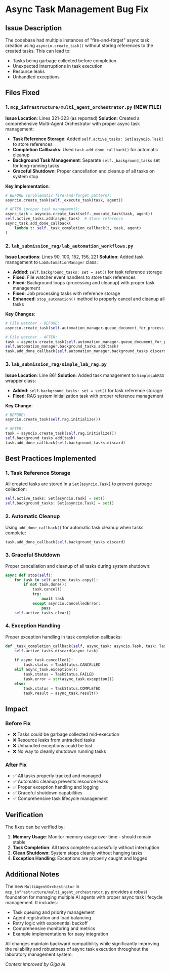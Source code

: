 # Async Task Management Bug Fix

## Issue Description
The codebase had multiple instances of "fire-and-forget" async task creation using `asyncio.create_task()` without storing references to the created tasks. This can lead to:

- Tasks being garbage collected before completion
- Unexpected interruptions in task execution  
- Resource leaks
- Unhandled exceptions

## Files Fixed

### 1. `mcp_infrastructure/multi_agent_orchestrator.py` (NEW FILE)
**Issue Location**: Lines 321-323 (as reported)
**Solution**: Created a comprehensive Multi-Agent Orchestrator with proper async task management:

- **Task Reference Storage**: Added `self.active_tasks: Set[asyncio.Task]` to store references
- **Completion Callbacks**: Used `task.add_done_callback()` for automatic cleanup
- **Background Task Management**: Separate `self._background_tasks` set for long-running tasks
- **Graceful Shutdown**: Proper cancellation and cleanup of all tasks on system stop

**Key Implementation**:
```python
# BEFORE (problematic fire-and-forget pattern):
asyncio.create_task(self._execute_task(task, agent))

# AFTER (proper task management):
async_task = asyncio.create_task(self._execute_task(task, agent))
self.active_tasks.add(async_task)  # Store reference
async_task.add_done_callback(
    lambda t: self._task_completion_callback(t, task, agent)
)
```

### 2. `lab_submission_rag/lab_automation_workflows.py`
**Issue Locations**: Lines 90, 100, 152, 156, 221
**Solution**: Added task management to `LabAutomationManager` class:

- **Added**: `self.background_tasks: set = set()` for task reference storage
- **Fixed**: File watcher event handlers to store task references
- **Fixed**: Background loops (processing and cleanup) with proper task management
- **Fixed**: Job processing tasks with reference storage
- **Enhanced**: `stop_automation()` method to properly cancel and cleanup all tasks

**Key Changes**:
```python
# File watcher - BEFORE:
asyncio.create_task(self.automation_manager.queue_document_for_processing(str(file_path)))

# File watcher - AFTER:
task = asyncio.create_task(self.automation_manager.queue_document_for_processing(str(file_path)))
self.automation_manager.background_tasks.add(task)
task.add_done_callback(self.automation_manager.background_tasks.discard)
```

### 3. `lab_submission_rag/simple_lab_rag.py`
**Issue Location**: Line 861
**Solution**: Added task management to `SimpleLabRAG` wrapper class:

- **Added**: `self.background_tasks: set = set()` for task reference storage
- **Fixed**: RAG system initialization task with proper reference management

**Key Change**:
```python
# BEFORE:
asyncio.create_task(self.rag.initialize())

# AFTER:
task = asyncio.create_task(self.rag.initialize())
self.background_tasks.add(task)
task.add_done_callback(self.background_tasks.discard)
```

## Best Practices Implemented

### 1. Task Reference Storage
All created tasks are stored in a `Set[asyncio.Task]` to prevent garbage collection:
```python
self.active_tasks: Set[asyncio.Task] = set()
self.background_tasks: Set[asyncio.Task] = set()
```

### 2. Automatic Cleanup
Using `add_done_callback()` for automatic task cleanup when tasks complete:
```python
task.add_done_callback(self.background_tasks.discard)
```

### 3. Graceful Shutdown
Proper cancellation and cleanup of all tasks during system shutdown:
```python
async def stop(self):
    for task in self.active_tasks.copy():
        if not task.done():
            task.cancel()
            try:
                await task
            except asyncio.CancelledError:
                pass
    self.active_tasks.clear()
```

### 4. Exception Handling
Proper exception handling in task completion callbacks:
```python
def _task_completion_callback(self, async_task: asyncio.Task, task: Task, agent: Agent):
    self.active_tasks.discard(async_task)
    
    if async_task.cancelled():
        task.status = TaskStatus.CANCELLED
    elif async_task.exception():
        task.status = TaskStatus.FAILED
        task.error = str(async_task.exception())
    else:
        task.status = TaskStatus.COMPLETED
        task.result = async_task.result()
```

## Impact

### Before Fix
- ❌ Tasks could be garbage collected mid-execution
- ❌ Resource leaks from untracked tasks
- ❌ Unhandled exceptions could be lost
- ❌ No way to cleanly shutdown running tasks

### After Fix
- ✅ All tasks properly tracked and managed
- ✅ Automatic cleanup prevents resource leaks
- ✅ Proper exception handling and logging
- ✅ Graceful shutdown capabilities
- ✅ Comprehensive task lifecycle management

## Verification

The fixes can be verified by:

1. **Memory Usage**: Monitor memory usage over time - should remain stable
2. **Task Completion**: All tasks complete successfully without interruption
3. **Clean Shutdown**: System stops cleanly without hanging tasks
4. **Exception Handling**: Exceptions are properly caught and logged

## Additional Notes

The new `MultiAgentOrchestrator` in `mcp_infrastructure/multi_agent_orchestrator.py` provides a robust foundation for managing multiple AI agents with proper async task lifecycle management. It includes:

- Task queuing and priority management
- Agent registration and load balancing
- Retry logic with exponential backoff
- Comprehensive monitoring and metrics
- Example implementations for easy integration

All changes maintain backward compatibility while significantly improving the reliability and robustness of async task execution throughout the laboratory management system.

*Context improved by Giga AI*